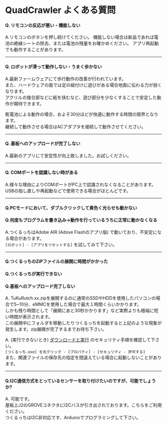 # QuadCrawler よくある質問

#### Q. リモコンの反応が悪い・機能しない

A.リモコンのボタンを押し続けてください。
機能しない場合は新品であれば電池の絶縁シートの除去、または電池の残量をお確かめください。
アプリ再起動でも動作することがあります。

---

#### Q. ロボットが滑って動作しない・うまく歩かない

A.最新ファームウェアにて歩行動作の改善が行われています。  
また、ハードウェアの面では足の組付けに遊びがある場合地面に伝わる力が弱くなります。  
アクリルの接合部などに紙を挟むなど、遊び部分を少なくすることで安定した動作が期待できます。  

乾電池による動作の場合、およそ30分ほどが快適に動作する時間の限界となります。  
継続して動作させる場合はACアダプタを接続して動作させてください。

---

#### Q. 基板へのアップロードが完了しない

A.最新のアプリにて安定性が向上致しました。お試しください。

---

#### Q. COMポートを認識しない時がある

A.様々な理由によりCOMポートがPC上で認識されなくなることがあります。  
USBの指し直しや再起動などで使用できる場合がほとんどです。

---

#### Q.PCモードにおいて、ダブルクリックして黄色く光らせも動かない  
#### Q.何度もプログラムを書き込み→動作を行っているうちに正常に動かなくなる  

A.つくるっちはAdobe AIR (Adove Flashのアプリ版) で動いており、不安定になる場合があります。  
`[ロボット] - [アプリをリセットする]` を試してみて下さい。

---

#### Q.つくるっちのZiPファイルの展開に時間がかかった  
#### Q.つくるっちが実行できない  
#### Q.基板へのアップロード完了しない  

A. TuKuRutch.xx.zipを展開するのに通常のSSDやHDDを使用したパソコンの場合で5~10分、eMMCを使用した場合で最大１時間くらいかかります。  
しかも残り時間として「展開にあと30秒かかります」など実際よりも極端に短い時間が表示されます。  
この展開中にフォルダを移動したりつくるっちを起動すると上記のような現象が発生します。zip展開が完了するまでお待ち下さい。  

A. (実行できないとき) [ダウンロードと実行](http://sohta02.web.fc2.com/familyday_app.html#download_esp32) のセキュリティ手順を確認して下さい。    
`[つくるっち.exe] を右クリック - [プロパティ] - [セキュリティ - 許可する]`    
また、関連ファイルの保存先の指定を間違えている場合に起動しないことがあります。  

---

#### Q.I2C通信方式をとっているセンサーを取り付けたいのですが、可能でしょうか?    

A. 可能です。  
基板上J2のGROVEコネクタにI2Cバスが引き出されております。こちらをご利用ください。  
つくるっちはI2C非対応です、Arduinoでプログラミングして下さい。  

